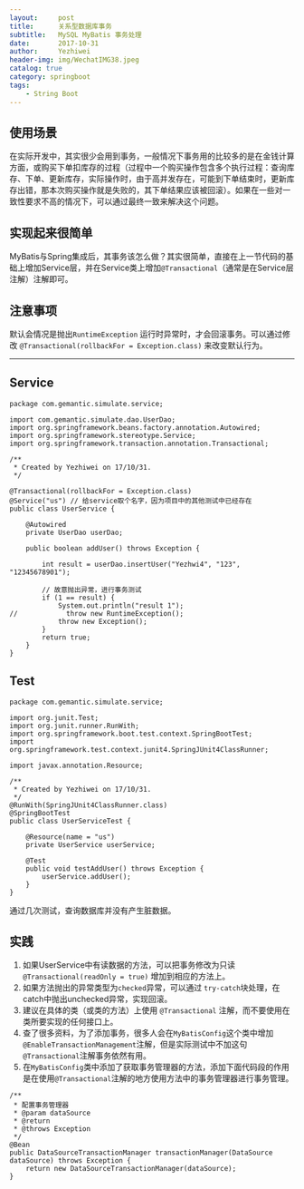 ```yaml
---
layout:     post
title:      关系型数据库事务
subtitle:   MySQL MyBatis 事务处理
date:       2017-10-31
author:     Yezhiwei
header-img: img/WechatIMG38.jpeg
catalog: true
category: springboot
tags:
    - String Boot
---
```


## 使用场景

在实际开发中，其实很少会用到事务，一般情况下事务用的比较多的是在金钱计算方面，或购买下单扣库存的过程（过程中一个购买操作包含多个执行过程：查询库存、下单、更新库存，实际操作时，由于高并发存在，可能到下单结束时，更新库存出错，那本次购买操作就是失败的，其下单结果应该被回滚）。如果在一些对一致性要求不高的情况下，可以通过最终一致来解决这个问题。

## 实现起来很简单
MyBatis与Spring集成后，其事务该怎么做？其实很简单，直接在上一节代码的基础上增加Service层，并在Service类上增加`@Transactional`（通常是在Service层注解）注解即可。

## 注意事项
默认会情况是抛出`RuntimeException` 运行时异常时，才会回滚事务。可以通过修改 `@Transactional(rollbackFor = Exception.class)` 来改变默认行为。

*** 

## Service

```
package com.gemantic.simulate.service;

import com.gemantic.simulate.dao.UserDao;
import org.springframework.beans.factory.annotation.Autowired;
import org.springframework.stereotype.Service;
import org.springframework.transaction.annotation.Transactional;

/**
 * Created by Yezhiwei on 17/10/31.
 */

@Transactional(rollbackFor = Exception.class)
@Service("us") // 给service取个名字，因为项目中的其他测试中已经存在
public class UserService {

    @Autowired
    private UserDao userDao;

    public boolean addUser() throws Exception {

        int result = userDao.insertUser("Yezhwi4", "123", "12345678901");

        // 故意抛出异常，进行事务测试
        if (1 == result) {
            System.out.println("result 1");
//            throw new RuntimeException();
            throw new Exception();
        }
        return true;
    }
}

```

## Test

```
package com.gemantic.simulate.service;

import org.junit.Test;
import org.junit.runner.RunWith;
import org.springframework.boot.test.context.SpringBootTest;
import org.springframework.test.context.junit4.SpringJUnit4ClassRunner;

import javax.annotation.Resource;

/**
 * Created by Yezhiwei on 17/10/31.
 */
@RunWith(SpringJUnit4ClassRunner.class)
@SpringBootTest
public class UserServiceTest {

    @Resource(name = "us")
    private UserService userService;

    @Test
    public void testAddUser() throws Exception {
        userService.addUser();
    }
}
```
通过几次测试，查询数据库并没有产生脏数据。

## 实践

1. 如果UserService中有读数据的方法，可以把事务修改为只读 `@Transactional(readOnly = true)` 增加到相应的方法上。
2. 如果方法抛出的异常类型为`checked`异常，可以通过 `try-catch`块处理，在catch中抛出unchecked异常，实现回滚。
3. 建议在具体的类（或类的方法）上使用 `@Transactional` 注解，而不要使用在类所要实现的任何接口上。
4. 查了很多资料，为了添加事务，很多人会在`MyBatisConfig`这个类中增加`@EnableTransactionManagement`注解，但是实际测试中不加这句`@Transactional`注解事务依然有用。
5. 在`MyBatisConfig`类中添加了获取事务管理器的方法，添加下面代码段的作用是在使用`@Transactional`注解的地方使用方法中的事务管理器进行事务管理。

```
/**
 * 配置事务管理器
 * @param dataSource
 * @return
 * @throws Exception
 */
@Bean
public DataSourceTransactionManager transactionManager(DataSource dataSource) throws Exception {
    return new DataSourceTransactionManager(dataSource);
}
```











